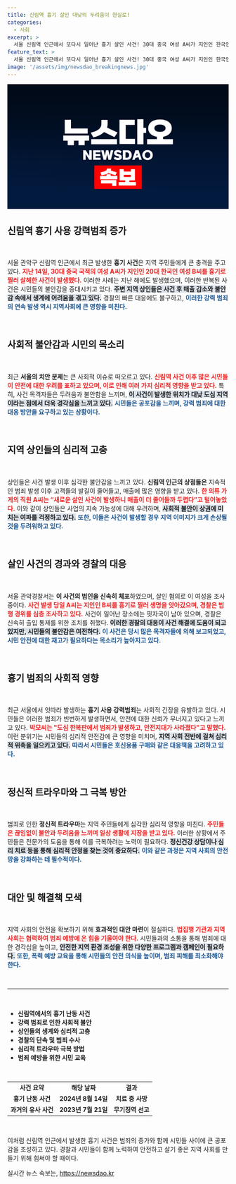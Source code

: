 ```yaml
---
title: 신림역 흉기 살인 대낮의 두려움이 현실로!
categories:
  - 사회
excerpt: >
  서울 신림역 인근에서 또다시 일어난 흉기 살인 사건! 30대 중국 여성 A씨가 지인인 한국인 B씨를 대낮에 찔러 숨지게 하면서 불안감이 커지고 있다. 시민들은 더 이상 안전지대가 없다며 공포를 호소하고 있다.
feature_text: >
  서울 신림역 인근에서 또다시 일어난 흉기 살인 사건! 30대 중국 여성 A씨가 지인인 한국인 B씨를 대낮에 찔러 숨지게 하면서 불안감이 커지고 있다. 시민들은 더 이상 안전지대가 없다며 공포를 호소하고 있다.
image: '/assets/img/newsdao_breakingnews.jpg'
---
```


<p><img src="/assets/img/newsdao_breakingnews.jpg" alt="koreaapp 속보" /></p>

<h2 data-ke-size="size26">신림역 흉기 사용 강력범죄 증가</h2>

<p data-ke-size="size16">&nbsp;</p>

<p>서울 관악구 신림역 인근에서 최근 발생한 <b>흉기 사건</b>은 지역 주민들에게 큰 충격을 주고 있다. <b><span style="color: #ee2323;">지난 14일, 30대 중국 국적의 여성 A씨가 지인인 20대 한국인 여성 B씨를 흉기로 찔러 살해한 사건이 발생했다.</span></b> 이러한 사례는 지난 해에도 발생했으며, 이러한 반복된 사건은 시민들의 불안감을 증대시키고 있다. <b><span style="background-color: #21538527;">주변 지역 상인들은 사건 후 매출 감소와 불안감 속에서 생계에 어려움을 겪고 있다.</span></b> 경찰의 빠른 대응에도 불구하고, <b><span style="color: #1a5490;">이러한 강력 범죄의 연속 발생 역시 지역사회에 큰 영향을 미친다.</span></b></p>

<p data-ke-size="size16">&nbsp;</p>

<h2 data-ke-size="size26">사회적 불안감과 시민의 목소리</h2>

<p data-ke-size="size16">&nbsp;</p>

<p>최근 <b>서울의 치안 문제</b>는 큰 사회적 이슈로 떠오르고 있다. <b><span style="color: #ee2323;">신림역 사건 이후 많은 시민들이 안전에 대한 우려를 표하고 있으며, 이로 인해 여러 가지 심리적 영향을 받고 있다.</span></b> 특히, 사건 목격자들은 두려움과 불안함을 느끼며, <b><span style="background-color: #21538527;">이 사건이 발생한 위치가 대낮 도심 지역이라는 점에서 더욱 경각심을 느끼고 있다.</span></b> <b><span style="color: #1a5490;">시민들은 공포감을 느끼며, 강력 범죄에 대한 대응 방안을 요구하고 있는 상황이다.</span></b></p>

<p data-ke-size="size16">&nbsp;</p>

<h2 data-ke-size="size26">지역 상인들의 심리적 고충</h2>

<p data-ke-size="size16">&nbsp;</p>

<p>상인들은 사건 발생 이후 심각한 불안감을 느끼고 있다. <b>신림역 인근의 상점들은</b> 지속적인 범죄 발생 이후 고객들의 발길이 줄어들고, 매출에 많은 영향을 받고 있다. <b><span style="color: #ee2323;">한 의류 가게의 직원 A씨는 “새로운 살인 사건이 발생하니 매출이 더 줄어들까 두렵다”고 털어놓았다.</span></b> 이와 같이 상인들은 사업의 지속 가능성에 대해 우려하며, <b><span style="background-color: #21538527;">사회적 불안이 상권에 미치는 여파를 걱정하고 있다.</span></b> <b><span style="color: #1a5490;">또한, 이들은 사건이 발생할 경우 지역 이미지가 크게 손상될 것을 두려워하고 있다.</span></b></p>

<p data-ke-size="size16">&nbsp;</p>

<h2 data-ke-size="size26">살인 사건의 경과와 경찰의 대응</h2>

<p data-ke-size="size16">&nbsp;</p>

<p>서울 관악경찰서는 <b>이 사건의 범인을 신속히 체포</b>하였으며, 살인 혐의로 이 여성을 조사 중이다. <b><span style="color: #ee2323;">사건 발생 당일 A씨는 지인인 B씨를 흉기로 찔러 생명을 앗아갔으며, 경찰은 범행 경위를 심층 조사하고 있다.</span></b> 사건이 일어난 장소에는 핏자국이 남아 있으며, 경찰은 신속히 출입 통제를 위한 조치를 취했다. <b><span style="background-color: #21538527;">이러한 경찰의 대응이 사건 해결에 도움이 되고 있지만, 시민들의 불안감은 여전하다.</span></b> <b><span style="color: #1a5490;">이 사건은 당시 많은 목격자들에 의해 보고되었고, 시민 안전에 대한 재고가 필요하다는 목소리가 높아지고 있다.</span></b></p>

<p data-ke-size="size16">&nbsp;</p>

<h2 data-ke-size="size26">흉기 범죄의 사회적 영향</h2>

<p data-ke-size="size16">&nbsp;</p>

<p>최근 서울에서 잇따라 발생하는 <b>흉기 사용 강력범죄</b>는 사회적 긴장을 유발하고 있다. 시민들은 이러한 범죄가 빈번하게 발생하면서, 안전에 대한 신뢰가 무너지고 있다고 느끼고 있다. <b><span style="color: #ee2323;">박모씨는 "도심 한복판에서 범죄가 발생하고, 안전지대가 사라졌다"고 말했다.</span></b> 이런 분위기는 시민들의 심리적 안전감에 큰 영향을 미치며, <b><span style="background-color: #21538527;">지역 사회 전반에 걸쳐 심리적 위축을 일으키고 있다.</span></b> <b><span style="color: #1a5490;">따라서 시민들은 호신용품 구매와 같은 대응책을 고려하고 있다.</span></b></p>

<p data-ke-size="size16">&nbsp;</p>

<h2 data-ke-size="size26">정신적 트라우마와 그 극복 방안</h2>

<p data-ke-size="size16">&nbsp;</p>

<p>범죄로 인한 <b>정신적 트라우마</b>는 지역 주민들에게 심각한 심리적 영향을 미친다. <b><span style="color: #ee2323;">주민들은 끊임없이 불안과 두려움을 느끼며 일상 생활에 지장을 받고 있다.</span></b> 이러한 상황에서 주민들은 전문가의 도움을 통해 이를 극복하려는 노력이 필요하다. <b><span style="background-color: #21538527;">정신건강 상담이나 심리 치료 등을 통해 심리적 안정을 찾는 것이 중요하다.</span></b> <b><span style="color: #1a5490;">이와 같은 과정은 지역 사회의 안전망을 강화하는 데 필수적이다.</span></b></p>

<p data-ke-size="size16">&nbsp;</p>

<h2 data-ke-size="size26">대안 및 해결책 모색</h2>

<p data-ke-size="size16">&nbsp;</p>

<p>지역 사회의 안전을 확보하기 위해 <b>효과적인 대안 마련</b>이 절실하다. <b><span style="color: #ee2323;">법집행 기관과 지역 사회는 협력하여 범죄 예방에 온 힘을 기울여야 한다.</span></b> 시민들과의 소통을 통해 범죄에 대한 경각심을 높이고, <b><span style="background-color: #21538527;">안전한 지역 환경 조성을 위한 다양한 프로그램과 캠페인이 필요하다.</span></b> <b><span style="color: #1a5490;">또한, 폭력 예방 교육을 통해 시민들의 안전 의식을 높이며, 범죄 피해를 최소화해야 한다.</span></b></p>

<p data-ke-size="size16">&nbsp;</p>

<hr style="height: 1px; border: none; background-color: #000;"/>

<p data-ke-size="size16">&nbsp;</p>

<ul>
    <li><b>신림역에서의 흉기 난동 사건</b></li>
    <li><b>강력 범죄로 인한 사회적 불안</b></li>
    <li><b>상인들의 생계와 심리적 고충</b></li>
    <li><b>경찰의 단속 및 범죄 수사</b></li>
    <li><b>심리적 트라우마 극복 방법</b></li>
    <li><b>범죄 예방을 위한 시민 교육</b></li>
</ul>

<p data-ke-size="size16">&nbsp;</p>

<table>
    <tr>
        <td style="text-align: center; height: 17px;"><b>사건 요약</b></td>
        <td style="text-align: center; height: 17px;"><b>해당 날짜</b></td>
        <td style="text-align: center; height: 17px;"><b>결과</b></td>
    </tr>
    <tr>
        <td style="text-align: center; height: 17px;"><b>흉기 난동 사건</b></td>
        <td style="text-align: center; height: 17px;"><b>2024년 8월 14일</b></td>
        <td style="text-align: center; height: 17px;"><b>치료 중 사망</b></td>
    </tr>
    <tr>
        <td style="text-align: center; height: 17px;"><b>과거의 유사 사건</b></td>
        <td style="text-align: center; height: 17px;"><b>2023년 7월 21일</b></td>
        <td style="text-align: center; height: 17px;"><b>무기징역 선고</b></td>
    </tr>
</table>

<p data-ke-size="size16">&nbsp;</p>

<p>이처럼 신림역 인근에서 발생한 흉기 사건은 범죄의 증가와 함께 시민들 사이에 큰 공포감을 조성하고 있다. 경찰과 시민들이 함께 노력하여 안전하고 살기 좋은 지역 사회를 만들기 위해 힘써야 할 때이다.</p>
실시간 뉴스 속보는, <a href="https://newsdao.kr" rel="dofollow">https://newsdao.kr</a>



